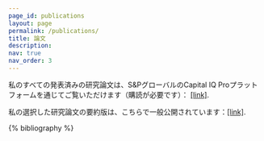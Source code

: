 ```yaml
---
page_id: publications
layout: page
permalink: /publications/
title: 論文
description:
nav: true
nav_order: 3
---
```

私のすべての発表済みの研究論文は、S&PグローバルのCapital IQ Proプラットフォームを通じてご覧いただけます（購読が必要です）： <a href="https://www.capitaliq.spglobal.com">[link]</a>.

私の選択した研究論文の要約版は、こちらで一般公開されています：<a href="https://www.capitaliq.spglobal.com">[link]</a>.

<!-- _pages/publications.md -->
<div class="publications">

{% bibliography %}

</div>
